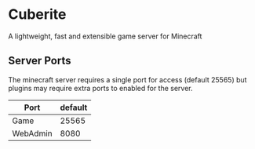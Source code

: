 # Cuberite
A lightweight, fast and extensible game server for Minecraft

## Server Ports
The minecraft server requires a single port for access (default 25565) but plugins may require extra ports to enabled for the server.


| Port     | default |
|----------|---------|
| Game     | 25565   |
| WebAdmin | 8080    |